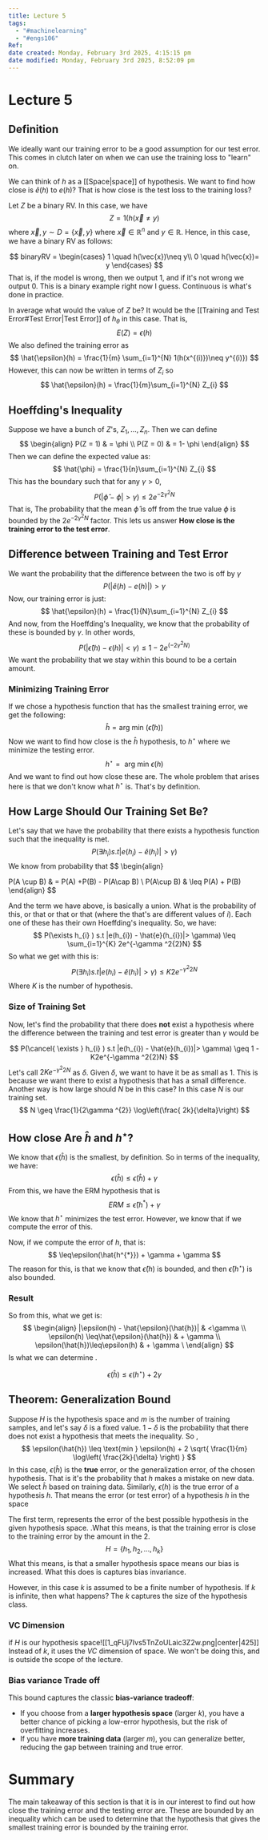 ```yaml
---
title: Lecture 5
tags:
  - "#machinelearning"
  - "#engs106"
Ref:
date created: Monday, February 3rd 2025, 4:15:15 pm
date modified: Monday, February 3rd 2025, 8:52:09 pm
---
```

# Lecture 5
## Definition
We ideally want our training error to be a good assumption for our test error. This comes in clutch later on when we can use the training loss to "learn" on. 

We can think of $h$ as a [[Space|space]] of hypothesis. We want to find how close is $\hat{e}(h)$ to $e(h)$? That is how close is the test loss to the training loss? 

Let $Z$ be a binary RV. In this case, we have 
$$
Z = 1(h(\vec{x} \neq y ) 
$$
where $\vec{x}, y \sim D = \{ \vec{x}, y \}$ where $\vec{x} \in \mathbb{R}^{n}$ and $y \in \mathbb{R}$. Hence, in this case, we have a binary RV as follows: 

$$
binaryRV = \begin{cases}
1  \quad h(\vec{x})\neq y\\  
0 \quad h(\vec{x})= y
\end{cases}
$$
That is, if the model is wrong, then we output $1$, and if it's not wrong we output $0$. This is a binary example right now I guess. Continuous is what's done in practice. 

In average what would the value of $Z$ be? It would be the [[Training and Test Error#Test Error|Test Error]] of $h_{\theta}$ in this case. That is, 
$$
E(Z) = \epsilon(h)
$$
We also defined the training error as 
$$
\hat{\epsilon}(h) = \frac{1}{m} \sum_{i=1}^{N} 1(h(x^{(i)})\neq y^{(i)})
$$
However, this can now be written in terms of $Z_{i}$ so
$$
\hat{\epsilon}(h) = \frac{1}{m}\sum_{i=1}^{N} Z_{i}
$$
## Hoeffding's Inequality
Suppose we have a bunch of $Z$'s, $Z_{ 1}, \dots, Z_{n}$. Then we can define 
$$
\begin{align}
P(Z = 1)  & = \phi \\
P(Z = 0) &  = 1- \phi
\end{align}
$$
Then we can define the expected value as: 
$$
\hat{\phi} = \frac{1}{n}\sum_{i=1}^{N} Z_{i}
$$
This has the boundary such that for any $\gamma >0$, 
$$
P(|\hat{\phi} - \phi|> \gamma) \leq 2e^{-2\gamma ^{2}N}
$$
That is, The probability that the mean $\hat{\phi}$ is off from the true value $\phi$ is bounded by the $2e^{-2\gamma ^{2}N}$ factor. This lets us answer **How close is the training error to the test error**. 
## Difference between Training and Test Error
We want the probability that the difference between the two is off by $\gamma$
$$
P(|\hat{e}(h)- e(h)|) > \gamma
$$
Now, our training error is just: 
$$
\hat{\epsilon}(h) = \frac{1}{N}\sum_{i=1}^{N} Z_{i} 
$$
And now, from the Hoeffding's Inequality, we know that the probability of these is bounded by $\gamma$. 
In other words, 
$$
P(|\hat{\epsilon}(h) - \epsilon(h)|<\gamma) \leq 1- 2e^{(-2\gamma ^{2}N)}
$$
 We want the probability that we stay within this bound to be a certain amount. 

### Minimizing Training Error
If we chose a hypothesis function that has the smallest training error, we get the following: 
$$
\hat{h} = \text{arg min }(\hat{\epsilon}(h))
$$
Now we want to find how close is the $\hat{h}$ hypothesis, to $h^{\star}$ where we minimize the testing error. 
$$
h^{\star} = \text{ arg min } \epsilon(h) 
$$
And we want to find out how close these are. The whole problem that arises here is that we don't know what $h^{\star}$ is. That's by definition. 

## How Large Should Our Training Set Be?
Let's say that we have the probability that there exists a hypothesis function such that the inequality is met. 
$$
P(\exists h_{i} ) s.t |e(h_{i}) - \hat{e}(h_{i})|> \gamma)
$$
We know from probability that 
$$
\begin{align}

P(A \cup B)  & = P(A) +P(B) - P(A\cap B) \\
 P(A\cup B)  & \leq P(A) + P(B)
\end{align}
$$

And the term we have above, is basically a union. What is the probability of this, or that or that or that (where the that's are different values of $i$). Each one of these has their own Hoeffding's inequality. So, we have: 
$$
P(\exists h_{i} ) s.t |e(h_{i}) - \hat{e}(h_{i})|> \gamma) \leq \sum_{i=1}^{K} 2e^{-\gamma ^2{2}N}
$$
So what we get with this is: 
$$
P(\exists h_{i} ) s.t |e(h_{i}) - \hat{e}(h_{i})|> \gamma) \leq  K2e^{-\gamma ^2{2}N}
$$
Where $K$ is the number of hypothesis. 
### Size of Training Set
Now, let's find the probability that there does **not** exist a hypothesis where the difference between the training and test error is greater than $\gamma$ would be 

$$
P(\cancel{ \exists } h_{i} ) s.t |e(h_{i}) - \hat{e}(h_{i})|> \gamma) \geq  1 - K2e^{-\gamma ^2{2}N}
$$
Let's call $2Ke^{-\gamma ^{2}2N}$ as $\delta$. Given $\delta$, we want to have it be as small as 1. This is because we want there to exist a hypothesis that has a small difference. Another way is how large should $N$ be in this case? In this case $N$ is our training set. 
$$
N \geq \frac{1}{2\gamma ^{2}} \log\left(\frac{ 2k}{\delta}\right)
$$
## How close Are $\hat{h}$ and $h^{\star}$?
We know that $\epsilon(\hat{h})$ is the smallest, by definition. So in terms of the inequality, we have: 
$$
\epsilon(\hat{h}) \leq \hat{\epsilon}(\hat{h}) + \gamma
$$
From this, we have the ERM hypothesis that is
$$
ERM \leq \hat{\epsilon}(h^{*}) + \gamma
$$
We know that $h^{\star}$ minimizes the test error. However, we know that if we compute the error of this. 

Now, if we compute the error of $h$, that is: 
$$
\leq\epsilon(\hat{h^{*}}) + \gamma + \gamma
$$
The reason for this, is that we know that $\hat{\epsilon}(h)$ is bounded, and then $\hat{\epsilon}(h^{\star})$ is also bounded. 

### Result
So from this, what we get is: 
$$
\begin{align}
 |\epsilon(h) - \hat{\epsilon}(\hat{h})| & <\gamma \\
\epsilon(h) \leq\hat{\epsilon}(\hat{h})  & + \gamma \\
\epsilon(\hat{h})\leq\epsilon(h)  & + \gamma \
\end{align}
$$
Is what we can determine . 

$$
\epsilon(\hat{h}) \leq\epsilon(h^{\star}) + 2 \gamma
$$
## Theorem: Generalization Bound
Suppose $H$ is the hypothesis space and $m$ is the number of training samples, and let's say $\delta$ is a fixed value.  $1 - \delta$ is the probability that there does not exist a hypothesis that meets the inequality. So , 
$$
\epsilon(\hat{h}) \leq \text{min }  \epsilon(h) +  2 \sqrt{ \frac{1}{m} \log\left( \frac{2k}{\delta} \right) }
$$
In this case, $\epsilon(\hat{h})$ is the **true** error, or the generalization error, of the chosen hypothesis. That is it's the probability that $h$ makes a mistake on new data. We select $\hat{h}$ based on training data. Similarly, $\epsilon(h)$ is the true error of a hypothesis $h$. That means the error (or test error) of a hypothesis $h$ in the space
 
The first term, represents the error of the best possible hypothesis in the given hypothesis space.
.What this means, is that the training error is close to the training error by the amount in the $2$. 
$$
H = \{ h_{1}, h_{2}, \dots,h_{k} \}
$$
What this means, is that a smaller hypothesis space means our bias is increased.  What this does is captures bias invariance. 

However, in this case $k$ is assumed to be a finite number of hypothesis. If $k$ is infinite, then what happens? The $k$ captures the size of the hypothesis class. 

### VC Dimension
if $H$ is our hypothesis space![[1_qFUj7Ivs5TnZoULaic3Z2w.png|center|425]]
Instead of $k$, it uses the $VC$ dimension of space. We won't be doing this, and is outside the scope of the lecture. 

### Bias variance Trade off
This bound captures the classic **bias-variance tradeoff**:
- If you choose from a **larger hypothesis space** (larger $k$), you have a better chance of picking a low-error hypothesis, but the risk of overfitting increases.
- If you have **more training data** (larger $m$), you can generalize better, reducing the gap between training and true error.

# Summary
The main takeaway of this section is that it is in our interest to find out how close the training error and the testing error are. These are bounded by an inequality which can be used to determine that the hypothesis that gives the smallest training error is bounded by the training error. 